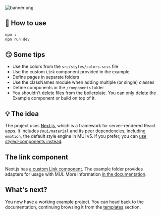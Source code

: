 ![banner.png](https://boomcdn.fra1.digitaloceanspaces.com/eb1541cf817d1c7ba6d621bbfdad316a.png)

## 🤔 How to use

```sh
npm i
npm run dev
```

## 😏 Some tips

- Use the colors from the `src/styles/colors.scss` file
- Use the custom `Link` component provided in the example
- Define pages in separate folders
- Use the classNames module when adding multiple (or single) classes
- Define components in the `/components` folder
- You shouldn't delete files from the boilerplate. You can only delete the Example component or build on top of it.

## 💡 The idea

The project uses [Next.js](https://github.com/zeit/next.js), which is a framework for server-rendered React apps.
It includes `@mui/material` and its peer dependencies, including `emotion`, the default style engine in MUI v5.
If you prefer, you can [use styled-components instead](https://mui.com/guides/interoperability/#styled-components).

## The link component

Next.js has [a custom Link component](https://nextjs.org/docs/api-reference/next/link).
The example folder provides adapters for usage with MUI.
More information [in the documentation](https://mui.com/guides/routing/#next-js).

## What's next?

<!-- #default-branch-switch -->

You now have a working example project.
You can head back to the documentation, continuing browsing it from the [templates](https://mui.com/getting-started/templates/) section.
